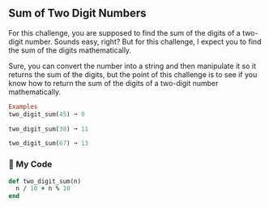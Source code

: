 ## Sum of Two Digit Numbers

For this challenge, you are supposed to find the sum of the digits of a two-digit number. Sounds easy, right? But for this challenge, I expect you to find the sum of the digits mathematically.

Sure, you can convert the number into a string and then manipulate it so it returns the sum of the digits, but the point of this challenge is to see if you know how to return the sum of the digits of a two-digit number mathematically.
```ruby
Examples
two_digit_sum(45) ➞ 9

two_digit_sum(38) ➞ 11

two_digit_sum(67) ➞ 13
```
### 💎 My Code
```ruby
def two_digit_sum(n)
  n / 10 + n % 10
end
```
